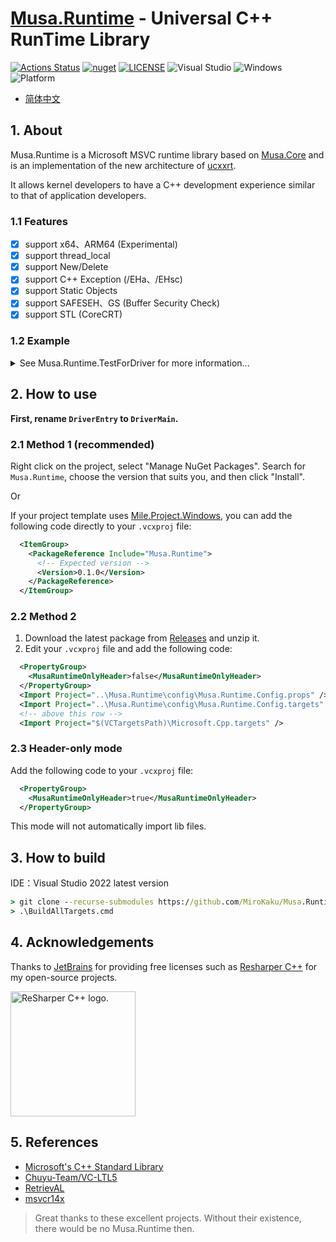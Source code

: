 # [Musa.Runtime](https://github.com/MiroKaku/Musa.Runtime) - Universal C++ RunTime Library

[![Actions Status](https://github.com/MiroKaku/Musa.Runtime/workflows/Build/badge.svg)](https://github.com/MiroKaku/Musa.Runtime/actions)
[![nuget](https://img.shields.io/nuget/v/Musa.Runtime)](https://www.nuget.org/packages/Musa.Runtime/)
[![LICENSE](https://img.shields.io/badge/license-MIT-blue.svg)](https://github.com/MiroKaku/Musa.Runtime/blob/main/LICENSE)
![Visual Studio](https://img.shields.io/badge/Visual%20Studio-2022-purple.svg)
![Windows](https://img.shields.io/badge/Windows-10+-orange.svg)
![Platform](https://img.shields.io/badge/Windows-X64%7CARM64-%23FFBCD9)

* [简体中文](https://github.com/MiroKaku/Musa.Runtime/blob/main/README.zh-CN.md)

## 1. About
Musa.Runtime is a Microsoft MSVC runtime library based on [Musa.Core](https://github.com/MiroKaku/Musa.Core) and is an implementation of the new architecture of [ucxxrt](https://github.com/MiroKaku/ucxxrt).

It allows kernel developers to have a C++ development experience similar to that of application developers.

### 1.1 Features

- [x] support x64、ARM64 (Experimental)
- [x] support thread_local
- [x] support New/Delete
- [x] support C++ Exception (/EHa、/EHsc)
- [x] support Static Objects
- [x] support SAFESEH、GS (Buffer Security Check)
- [x] support STL (CoreCRT)

### 1.2 Example

<details>

<summary>See Musa.Runtime.TestForDriver for more information...</summary>

<pre><code>
void Test$ThrowUnknow()
{
    try {
        try {
            try {
                throw std::wstring();
            }
            catch (int& e) {
                ASSERT(false);
                MusaLOG("Catch Exception: %d\n", e);
            }
        }
        catch (std::string& e) {
            ASSERT(false);
            MusaLOG("Catch Exception: %s\n", e.c_str());
        }
    }
    catch (...) {
        MusaLOG("Catch Exception: ...\n");
    }
}

void Test$HashMap()
{
    auto Rand = std::mt19937_64(::rand());
    auto Map  = std::unordered_map<uint32_t, std::string>();
    for (auto i = 0u; i < 10; ++i) {
        Map[i] = std::to_string(Rand());
    }

    for (const auto& Item : Map) {
        MusaLOG("map[%ld] = %s\n", Item.first, Item.second.c_str());
    }
}
</code></pre>

</details>

## 2. How to use

**First, rename `DriverEntry` to `DriverMain`.**

### 2.1 Method 1 (recommended)

Right click on the project, select "Manage NuGet Packages".
Search for `Musa.Runtime`, choose the version that suits you, and then click "Install".

Or

If your project template uses [Mile.Project.Windows](https://github.com/ProjectMile/Mile.Project.Windows), you can add the following code directly to your `.vcxproj` file:

```XML
  <ItemGroup>
    <PackageReference Include="Musa.Runtime">
      <!-- Expected version -->
      <Version>0.1.0</Version>
    </PackageReference>
  </ItemGroup>
```

### 2.2 Method 2

1. Download the latest package from [Releases](https://github.com/MiroKaku/Musa.Runtime/releases) and unzip it.
2. Edit your `.vcxproj` file and add the following code:

```XML
  <PropertyGroup>
    <MusaRuntimeOnlyHeader>false</MusaRuntimeOnlyHeader>
  </PropertyGroup>
  <Import Project="..\Musa.Runtime\config\Musa.Runtime.Config.props" />
  <Import Project="..\Musa.Runtime\config\Musa.Runtime.Config.targets" />
  <!-- above this row -->
  <Import Project="$(VCTargetsPath)\Microsoft.Cpp.targets" />
```

### 2.3 Header-only mode

Add the following code to your `.vcxproj` file:

```XML
  <PropertyGroup>
    <MusaRuntimeOnlyHeader>true</MusaRuntimeOnlyHeader>
  </PropertyGroup>
```

This mode will not automatically import lib files.

## 3. How to build

IDE：Visual Studio 2022 latest version

```cmd
> git clone --recurse-submodules https://github.com/MiroKaku/Musa.Runtime.git
> .\BuildAllTargets.cmd
```

## 4. Acknowledgements

Thanks to [JetBrains](https://www.jetbrains.com/?from=meesong) for providing free licenses such as [Resharper C++](https://www.jetbrains.com/resharper-cpp/?from=meesong) for my open-source projects.

[<img src="https://resources.jetbrains.com/storage/products/company/brand/logos/ReSharperCPP_icon.png" alt="ReSharper C++ logo." width=200>](https://www.jetbrains.com/?from=meesong)

## 5. References

* [Microsoft's C++ Standard Library](https://github.com/microsoft/stl)
* [Chuyu-Team/VC-LTL5](https://github.com/Chuyu-Team/VC-LTL5)
* [RetrievAL](https://github.com/SpoilerScriptsGroup/RetrievAL)
* [msvcr14x](https://github.com/sonyps5201314/msvcr14x)

> Great thanks to these excellent projects. Without their existence, there would be no Musa.Runtime then.

